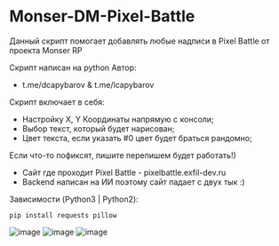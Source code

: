 # Monser-DM-Pixel-Battle

Данный скрипт помогает добавлять любые надписи в Pixel Battle от проекта Monser RP

Скрипт написан на python Автор:
- t.me/dcapybarov & t.me/lcapybarov

Скрипт включает в себя:
- Настройку X, Y Координаты напрямую с консоли;
- Выбор текст, который будет нарисован;
- Цвет текста, если указать #0 цвет будет браться рандомно;

Если что-то пофиксят, пишите перепишем будет работать!)

- Сайт где проходит Pixel Battle - pixelbattle.exfil-dev.ru
- Backend написан на ИИ поэтому сайт падает с двух тык :)

Зависимости (Python3 | Python2):
```
pip install requests pillow
```

![image](https://github.com/user-attachments/assets/55d51ece-7b26-4f03-89e5-7a72b64d0ca3)
![image](https://github.com/user-attachments/assets/f7996027-8876-452e-9bdf-1d9e8add0af2)
![image](https://github.com/user-attachments/assets/be51953d-56f6-4987-8110-272eff898ff0)

